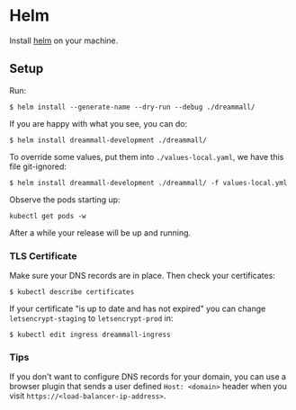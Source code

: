# Helm

Install [helm](https://helm.sh/) on your machine.

## Setup

Run:
```
$ helm install --generate-name --dry-run --debug ./dreammall/
```

If you are happy with what you see, you can do:
```
$ helm install dreammall-development ./dreammall/
```

To override some values, put them into `./values-local.yaml`, we have this file git-ignored:
```
$ helm install dreammall-development ./dreammall/ -f values-local.yml
```

Observe the pods starting up:
```
kubectl get pods -w
```

After a while your release will be up and running.

### TLS Certificate

Make sure your DNS records are in place. Then check your certificates:
```
$ kubectl describe certificates
```

If your certificate "is up to date and has not expired" you can change `letsencrypt-staging` to `letsencrypt-prod` in:
```
$ kubectl edit ingress dreammall-ingress
```

### Tips

If you don't want to configure DNS records for your domain, you can use a browser plugin that sends a user defined `Host: <domain>` header when you visit `https://<load-balancer-ip-address>`.

